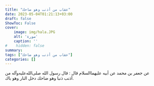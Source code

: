 ```yaml
---
title: "عقاب من أذنب وهو ضاحك"
date: 2023-05-04T01:21:13+03:00
draft: false
ShowToc: False
cover:
    image: img/hala.JPG
    alt: 'صورة'
    caption: ''
#    hidden: false
summary: 
tags: ["عقاب من أذنب وهو ضاحك"]
categories: []
---
```

عن جعفر بن محمد عن أبيه عليهما‌السلام
قال : قال رسول الله صلى‌الله‌عليه‌وآله من أذنب ذنبا وهو ضاحك دخل النار
وهو باك.

